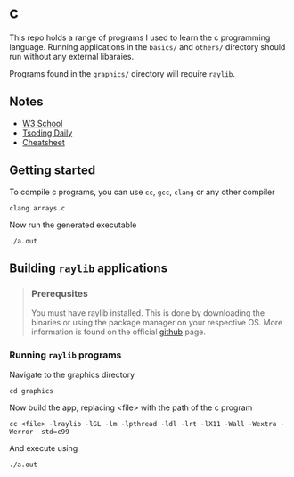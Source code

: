 # c

This repo holds a range of programs I used to learn the c programming language. Running applications in the `basics/` and `others/` directory should run without any external libaraies.

Programs found in the `graphics/` directory will require `raylib`.

## Notes

- [W3 School](https://www.w3schools.com/c/index.php)
- [Tsoding Daily](https://www.youtube.com/@TsodingDaily)
- [Cheatsheet](https://www.raylib.com/cheatsheet/cheatsheet.html)

## Getting started

To compile c programs, you can use `cc`, `gcc`, `clang` or any other compiler
```
clang arrays.c
```

Now run the generated executable
```
./a.out
```

## Building `raylib` applications

> ### Prerequsites
>You must have raylib installed. This is done by downloading the binaries or using the package manager on your respective OS.
> More information is found on the official [github](https://github.com/raysan5/raylib) page.

### Running `raylib` programs

Navigate to the graphics directory 
```
cd graphics
```
Now build the app, replacing &lt;file&gt; with the path of the c program
```
cc <file> -lraylib -lGL -lm -lpthread -ldl -lrt -lX11 -Wall -Wextra -Werror -std=c99
```
And execute using
```
./a.out
```
